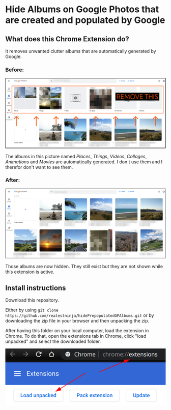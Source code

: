 # Hide Albums on Google Photos that are created and populated by Google

## What does this Chrome Extension do?

It removes unwanted clutter albums that are automatically generated by Google.

### Before:
![before](./pictures/plugin_before.jpg)

The albums in this picture named _Places_, _Things_, _Videos_, _Collages_, _Animations_ and _Movies_ are automatically generated. I don't use them and I therefor don't want to see them.

### After:
![after](./pictures/plugin_after.jpg)

Those albums are now hidden. They still exist but they are not shown while this extension is active.

## Install instructions

Download this repository.

Either by using `git clone https://github.com/realestninja/hidePrepopulatedGPAlbums.git`
or by downloading the zip file in your browser and then unpacking the zip.

After having this folder on your local computer, load the extension in Chrome. To do that, open the extensions tab in Chrome, click "load unpacked" and select the downloaded folder.

![instructions](./pictures/instructions.png)
